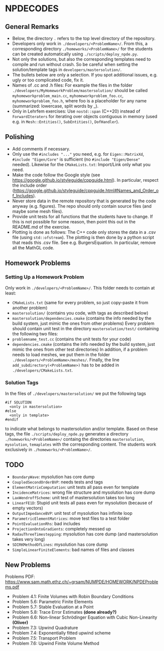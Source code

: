 # NPDECODES

## General Remarks

* Below, the directory `.` refers to the top level directory of the repository.
* Developers only work in `./developers/<ProblemName>/`. From this, a corresponding directory `./homeworks/<ProblemName>/` for the students can be created automatically using `./scripts/deploy_npde.py`.
* Not only the solutions, but also the corresponding templates need to compile and run without crash. So be careful when setting the solution/template tags in `developers/mastersolution/`.
* The bullets below are only a selection. If you spot additional issues, e.g. ugly or too complicated code, fix it.
* Names of .cc and .h files: For example the files in the folder `./developers/MyHomeworkProblem/mastersolution/` should be called `myhomeworkproblem_main.cc`, `myhomeworkproblem_foo.cc`, `myhomeworkproblem_foo.h`, where foo is a placeholder for any name (summarized: lowercase, split words by _).
* Only in Lehrfem exercises: Use `nostd::span` (C++20) instead of `ForwardIteraters` for iterating over objects contiguous in memory (used e.g. in `Mesh::Entities()`, `SubEntities()`, `DofHandler`).

## Polishing

* Add comments if necessary.
* Only use the `#includes "..."` you need, e.g. for `Eigen::MatrixXd`, `#include "Eigen/Core"` is sufficient (no `#include "Eigen/Dense"` needed). Likewise for the `CMakeLists.txt`: Import/Link only what you need.
* Make the code follow the Google style (see https://google.github.io/styleguide/cppguide.html). In particular, respect the include order (https://google.github.io/styleguide/cppguide.html#Names_and_Order_of_Includes).
* Never store data in the remote repository that is generated by the code anyway (e.g. figures). The repo should only contain source files (and maybe some mesh files).
* Provide unit tests for all functions that the students have to change. If this is not possible for some reason, then point this out in the README.md of the exercise.
* Plotting is done as follows: The C++ code only stores the data in a .csv file (using `std::ofstream`). The plotting is then done by a python script that reads this .csv file. See e.g. BurgersEquation. In particular, remove all the MathGL code.

## Homework Problems

### Setting Up a Homework Problem

Only work in `./developers/<ProblemName>/`. This folder needs to contain at least:
* `CMakeLists.txt` (same for every problem, so just copy-paste it from another problem)
* `mastersolution/` (contains you code, with tags as described below)
* `mastersolution/dependencies.cmake` (contains the info needed by the build system, just mimic the ones from other problems)
Every problem should contain unit test in the directory `mastersolution/test/` containing the following two files:
* `problemname_test.cc` (contains the unit tests for your code)
* `dependencies.cmake` (contains the info needed by the build system, just mimic the ones from other test directories)
In addition, if a problem needs to load meshes, we put them in the folder `./developers/<ProblemName>/meshes/`. Finally, the line `add_subdirectory(<ProblemName>)` has to be added in `./developers/CMakeLists.txt`.

### Solution Tags

In the files of `./developers/mastersolution/` we put the following tags
```
#if SOLUTION
  <only in mastersolution>
#else
  <only in template>
#endif
```
to indicate what belongs to mastersolution and/or template. Based on these tags, the file `./scripts/deploy_npde.py` generates a directory `./homeworks/<ProblemName>/` containg the directories `mastersolution`, `mysolution`, `temaplates` with the corresponding content. The students work exclusively in `./homeworks/<ProblemName>/`.

## TODO

* `BoundaryWave`: mysolution has core dump
* `CoupledSecondOrderBVP`: needs tests and tags
* `ElementMatrixComputation`: unit tests all pass even for template
* `IncidenceMatrices`: wrong file structure and mysolution has core dump
* `LaxWendroffScheme`: unit test of mastersolution takes too long
* `LinearFE1D`: Stupid unit tests all pass even for mysolution (because of empty vectors)
* `OutputImpedanceBVP`: unit test of mysolution has infinite loop
* `ParametricElementMatrices`: move test files to a test folder
* `PointEvaluationRhs`: bad includes
* `ProjectionOntoGradients`: completely messed up
* `RadauThreeTimestepping`: mysolution has core dump (and mastersolution takes very long)
* `SDIRKMethodOfLines`: mysolution has core dump
* `SimpleLinearFiniteElements`: bad names of files and classes

## New Problems

Problems PDF: https://www.sam.math.ethz.ch/~grsam/NUMPDE/HOMEWORK/NPDEProblems.pdf

* Problem 4.1: Finite Volumes with Robin Boundary Conditions
* Problem 5.6: Parametric Finite Elements
* Problem 5.7: Stable Evaluation at a Point
* Problem 5.8: Trace Error Estimates **(done already?)**
* Problem 6.6: Non-linear Schrödinger Equation with Cubic Non-Linearity **(Oliver)**
* Problem 7.3: Upwind Quadrature
* Problem 7.4: Exponentially fitted upwind scheme
* Problem 7.5: Transport Problem
* Problem 7.6: Upwind Finite Volume Method 
